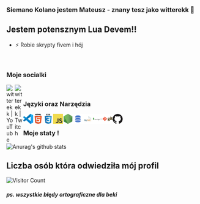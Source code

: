 ### Siemano Kolano jestem Mateusz - znany tesz jako witterekk 👋

## Jestem potensznym Lua Devem!!

- ⚡ Robie skrypty fivem i hój

<br />

### Moje socialki

[<img align="left" alt="witterekk | YouTube" width="22px" src="https://cdn.jsdelivr.net/npm/simple-icons@v3/icons/youtube.svg" />][youtube]
[<img align="left" alt="witterekk | Twitch" width="22px" src="https://cdn.jsdelivr.net/npm/simple-icons@v3/icons/twitch.svg" />][twitch]

<br />

### Języki oraz Narzędzia

<img align="left" alt="Visual Studio Code" width="26px" src="https://raw.githubusercontent.com/github/explore/80688e429a7d4ef2fca1e82350fe8e3517d3494d/topics/visual-studio-code/visual-studio-code.png" />
<img align="left" alt="HTML5" width="26px" src="https://raw.githubusercontent.com/github/explore/80688e429a7d4ef2fca1e82350fe8e3517d3494d/topics/html/html.png" />
<img align="left" alt="CSS3" width="26px" src="https://raw.githubusercontent.com/github/explore/80688e429a7d4ef2fca1e82350fe8e3517d3494d/topics/css/css.png" />
<img align="left" alt="JavaScript" width="26px" src="https://raw.githubusercontent.com/github/explore/80688e429a7d4ef2fca1e82350fe8e3517d3494d/topics/javascript/javascript.png" />
<img align="left" alt="Node.js" width="26px" src="https://raw.githubusercontent.com/github/explore/80688e429a7d4ef2fca1e82350fe8e3517d3494d/topics/nodejs/nodejs.png" />
<img align="left" alt="SQL" width="26px" src="https://raw.githubusercontent.com/github/explore/80688e429a7d4ef2fca1e82350fe8e3517d3494d/topics/sql/sql.png" />
<img align="left" alt="MySQL" width="26px" src="https://raw.githubusercontent.com/github/explore/80688e429a7d4ef2fca1e82350fe8e3517d3494d/topics/mysql/mysql.png" />
<img align="left" alt="MongoDB" width="26px" src="https://raw.githubusercontent.com/github/explore/80688e429a7d4ef2fca1e82350fe8e3517d3494d/topics/mongodb/mongodb.png" />
<img align="left" alt="Git" width="26px" src="https://raw.githubusercontent.com/github/explore/80688e429a7d4ef2fca1e82350fe8e3517d3494d/topics/git/git.png" />
<img align="left" alt="GitHub" width="26px" src="https://raw.githubusercontent.com/github/explore/78df643247d429f6cc873026c0622819ad797942/topics/github/github.png" />

<br />

### Moje staty !
![Anurag's github stats](https://github-readme-stats.vercel.app/api?username=witterekk&count_private=true&show_icons=true?theme=buefy)

## Liczba osób która odwiedziła mój profil
![Visitor Count](https://profile-counter.glitch.me/witterekk/count.svg)

##### ps. wszystkie błędy ortograficzne dla beki

[youtube]: https://www.youtube.com/channel/UCMG_t9uhfl8C3Ql7xHUFIoQ
[twitch]: https://twitch.tv/witterekk
